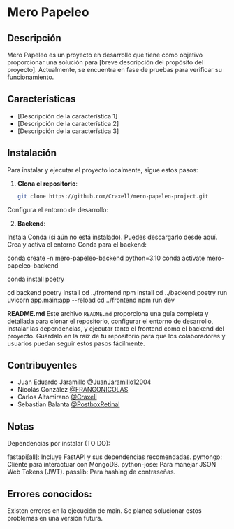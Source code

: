 # Mero Papeleo

## Descripción

Mero Papeleo es un proyecto en desarrollo que tiene como objetivo proporcionar una solución para [breve descripción del propósito del proyecto]. Actualmente, se encuentra en fase de pruebas para verificar su funcionamiento.

## Características

- [Descripción de la característica 1]
- [Descripción de la característica 2]
- [Descripción de la característica 3]

## Instalación

Para instalar y ejecutar el proyecto localmente, sigue estos pasos:

1. **Clona el repositorio**:
   ```bash
   git clone https://github.com/Craxell/mero-papeleo-project.git

Configura el entorno de desarrollo:

2. **Backend**:

Instala Conda (si aún no está instalado). Puedes descargarlo desde aquí.
Crea y activa el entorno Conda para el backend:

conda create -n mero-papeleo-backend python=3.10
conda activate mero-papeleo-backend

conda install poetry

cd backend
poetry install
cd ../frontend
npm install
cd ../backend
poetry run uvicorn app.main:app --reload
cd ../frontend
npm run dev

**README.md**
Este archivo `README.md` proporciona una guía completa y detallada para clonar el repositorio, configurar el entorno de desarrollo, instalar las dependencias, y ejecutar tanto el frontend como el backend del proyecto. Guárdalo en la raíz de tu repositorio para que los colaboradores y usuarios puedan seguir estos pasos fácilmente.


## Contribuyentes

- Juan Eduardo Jaramillo [@JuanJaramillo12004](https://github.com/JuanJaramillo12004)
- Nicolás González [@FRANGONICOLAS](https://github.com/FRANGONICOLAS)
- Carlos Altamirano [@Craxell](https://github.com/Craxell)
- Sebastian Balanta [@PostboxRetinal](https://github.com/PostboxRetinal)


## Notas

Dependencias por instalar (TO DO):

fastapi[all]: Incluye FastAPI y sus dependencias recomendadas.
pymongo: Cliente para interactuar con MongoDB.
python-jose: Para manejar JSON Web Tokens (JWT).
passlib: Para hashing de contraseñas.

## Errores conocidos:

Existen errores en la ejecución de main. Se planea solucionar estos problemas en una versión futura.